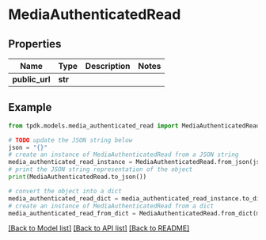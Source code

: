 # MediaAuthenticatedRead



## Properties

Name | Type | Description | Notes
------------ | ------------- | ------------- | -------------
**public_url** | **str** |  | 

## Example

```python
from tpdk.models.media_authenticated_read import MediaAuthenticatedRead

# TODO update the JSON string below
json = "{}"
# create an instance of MediaAuthenticatedRead from a JSON string
media_authenticated_read_instance = MediaAuthenticatedRead.from_json(json)
# print the JSON string representation of the object
print(MediaAuthenticatedRead.to_json())

# convert the object into a dict
media_authenticated_read_dict = media_authenticated_read_instance.to_dict()
# create an instance of MediaAuthenticatedRead from a dict
media_authenticated_read_from_dict = MediaAuthenticatedRead.from_dict(media_authenticated_read_dict)
```
[[Back to Model list]](../README.md#documentation-for-models) [[Back to API list]](../README.md#documentation-for-api-endpoints) [[Back to README]](../README.md)


